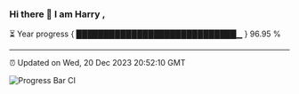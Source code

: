 ### Hi there 👋 I am Harry , 

⏳ Year progress { █████████████████████████████▁ } 96.95 %

---

⏰ Updated on Wed, 20 Dec 2023 20:52:10 GMT

![Progress Bar CI](https://github.com/duykhang68/duykhang68/workflows/Progress%20Bar%20CI/badge.svg)
